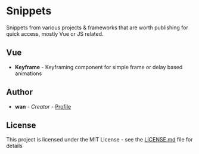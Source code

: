 # Snippets

Snippets from various projects & frameworks that are worth publishing for quick access, mostly Vue or JS related.

## Vue

* **Keyframe** - Keyframing component for simple frame or delay based animations

## Author

* **wan** - *Creator* - [Profile](https://github.com/sakuwan)

## License

This project is licensed under the MIT License - see the [LICENSE.md](LICENSE.md) file for details
